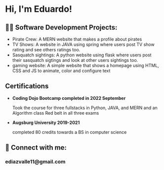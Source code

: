 <h1>Hi, I'm Eduardo! </h1>

<h2>👨‍💻 Software Development Projects:</h2>
<ul>
<li>Pirate Crew: A MERN website that makes a profile about pirates</li>
<li>TV Shows: A website in JAVA using spring where users post TV show rating and see others ratings too.</li>
<li>Sasquatch sightings: A python website using flask where users post their sasquatch sigtings and look at other users sightings too.</li>
<li>gaming website: A simple website that shows a homepage using HTML, CSS and JS to animate, color and configure text</li>
</ul>

<h2> Certifications </h2>
<ul>
<li><strong>Coding Dojo Bootcamp completed in 2022 September</strong></li>
<p>Took the course for three fullstacks in Python, JAVA, and MERN and an Algorithm class
Red belt in all three exams</p>
<li><strong>Augsburg University 2019-2021</strong></li>
<p>completed 80 credits towards a BS in computer science</p>
</ul>



<h2> 🤳 Connect with me:</h2>
<h3> ediazvalle11@gmail.com</h3>


<!--
Here are some ideas to get you started:

- 🔭 I’m currently working on ...
- 🌱 I’m currently learning ...
- 👯 I’m looking to collaborate on ...
- 🤔 I’m looking for help with ...
- 💬 Ask me about ...
- 📫 How to reach me: ...
- 😄 Pronouns: ...
- ⚡ Fun fact: ...
-->
